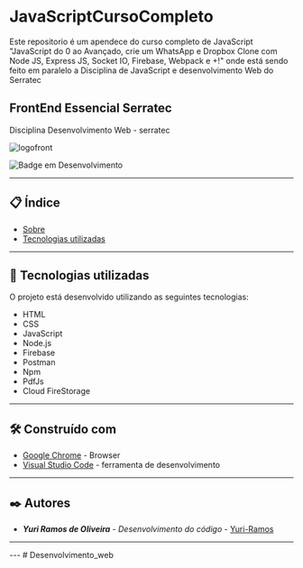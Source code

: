 # JavaScriptCursoCompleto

Este repositorio é um apendece do curso completo de JavaScript 
"JavaScript do 0 ao Avançado, crie um WhatsApp e Dropbox Clone com Node JS, Express JS, Socket IO, Firebase, Webpack e +!"
onde está sendo feito em paralelo a Disciplina de JavaScript e desenvolvimento Web do Serratec
## FrontEnd Essencial Serratec

Disciplina Desenvolvimento Web - serratec


<img src="https://nofluffjobs.com/blog/wp-content/uploads/2018/04/frontend-developer.png" alt="logofront">

![Badge em Desenvolvimento](https://img.shields.io/static/v1?label=STATUS&message=EM%20DESENVOLVIMENTO&color=GREEN&style=for-the-badge)

--- 

## 📋 Índice

- [Sobre](#frontend-essencial)
- [Tecnologias utilizadas](#-tecnologias-utilizadas)

--- 

## 🚀 Tecnologias utilizadas

O projeto está desenvolvido utilizando as seguintes tecnologias:

- HTML
- CSS
- JavaScript
- Node.js
- Firebase
- Postman
- Npm
- PdfJs
- Cloud FireStorage

---  

## 🛠️ Construído com
* [Google Chrome](https://chromeenterprise.google/intl/pt_br/browser/download/) - Browser
* [Visual Studio Code](https://code.visualstudio.com/) - ferramenta de desenvolvimento


--- 

## ✒️ Autores

* ***Yuri Ramos de Oliveira*** - *Desenvolvimento do código* - [Yuri-Ramos](https://github.com/Yuri-Ramos)

--- 





--- # Desenvolvimento_web
